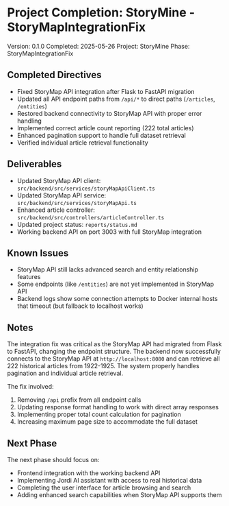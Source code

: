 # Project Completion: StoryMine - StoryMapIntegrationFix

Version: 0.1.0
Completed: 2025-05-26
Project: StoryMine
Phase: StoryMapIntegrationFix

## Completed Directives

* Fixed StoryMap API integration after Flask to FastAPI migration
* Updated all API endpoint paths from `/api/*` to direct paths (`/articles`, `/entities`)
* Restored backend connectivity to StoryMap API with proper error handling
* Implemented correct article count reporting (222 total articles)
* Enhanced pagination support to handle full dataset retrieval
* Verified individual article retrieval functionality

## Deliverables

* Updated StoryMap API client: `src/backend/src/services/storyMapApiClient.ts`
* Updated StoryMap API service: `src/backend/src/services/storyMapApi.ts`
* Enhanced article controller: `src/backend/src/controllers/articleController.ts`
* Updated project status: `reports/status.md`
* Working backend API on port 3003 with full StoryMap integration

## Known Issues

* StoryMap API still lacks advanced search and entity relationship features
* Some endpoints (like `/entities`) are not yet implemented in StoryMap API
* Backend logs show some connection attempts to Docker internal hosts that timeout (but fallback to localhost works)

## Notes

The integration fix was critical as the StoryMap API had migrated from Flask to FastAPI, changing the endpoint structure. The backend now successfully connects to the StoryMap API at `http://localhost:8080` and can retrieve all 222 historical articles from 1922-1925. The system properly handles pagination and individual article retrieval.

The fix involved:
1. Removing `/api` prefix from all endpoint calls
2. Updating response format handling to work with direct array responses
3. Implementing proper total count calculation for pagination
4. Increasing maximum page size to accommodate the full dataset

## Next Phase

The next phase should focus on:
* Frontend integration with the working backend API
* Implementing Jordi AI assistant with access to real historical data
* Completing the user interface for article browsing and search
* Adding enhanced search capabilities when StoryMap API supports them 
